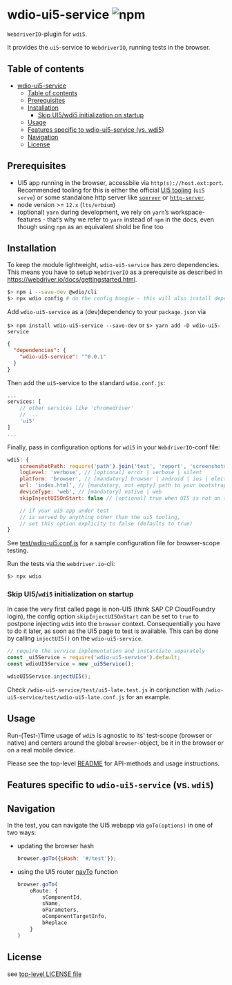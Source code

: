 # wdio-ui5-service ![npm](https://img.shields.io/npm/v/wdio-ui5-service)

`WebdriverIO`-plugin for `wdi5`.

It provides the `ui5`-service to `WebdriverIO`, running tests in the browser.

## Table of contents

<!--ts-->

- [wdio-ui5-service](#wdio-ui5-service-)
  - [Table of contents](#table-of-contents)
  - [Prerequisites](#prerequisites)
  - [Installation](#installation)
    - [Skip UI5/wdi5 initialization on startup](#skip-ui5wdi5-initialization-on-startup)
  - [Usage](#usage)
  - [Features specific to wdio-ui5-service (vs. wdi5)](#features-specific-to-wdio-ui5-service-vs-wdi5)
  - [Navigation](#navigation)
  - [License](#license)

<!-- Added by: vbuzek, at: Do 12 Nov 2020 14:39:19 CET -->

<!--te-->

## Prerequisites

- UI5 app running in the browser, accessbile via `http(s)://host.ext:port`.
  Recommended tooling for this is either the official [UI5 tooling](https://github.com/SAP/ui5-tooling) (`ui5 serve`) or some standalone http server like [`soerver`](https://github.com/vobu/soerver) or [`http-server`](https://www.npmjs.com/package/http-server).
- node version >= `12.x` (`lts/erbium`)
- (optional) `yarn`
  during development, we rely on `yarn`’s workspace-features - that’s why we refer to `yarn` instead of `npm` in the docs, even though using `npm` as an equivalent shold be fine too

## Installation

To keep the module lightweight, `wdio-ui5-service` has zero dependencies.
This means you have to setup `WebdriverIO` as a prerequisite as described in https://webdriver.io/docs/gettingstarted.html.

```bash
$> npm i --save-dev @wdio/cli
$> npx wdio config # do the config boogie - this will also install dependencies
```

Add `wdio-ui5-service` as a (dev)dependency to your `package.json` via

`$> npm install wdio-ui5-service --save-dev`
or
`$> yarn add -D wdio-ui5-service`

```json
{
  "dependencies": {
    "wdio-ui5-service": "^0.0.1"
  }
}
```

Then add the `ui5`-service to the standard `wdio.conf.js`:

```javascript
...
services: [
    // other services like 'chromedriver'
    // ...
    'ui5'
]
...
```

Finally, pass in configuration options for `wdi5` in your `WebdriverIO`-conf file:

```javascript
wdi5: {
    screenshotPath: require('path').join('test', 'report', 'screenshots'), // [optional] using the project root
    logLevel: 'verbose', // [optional] error | verbose | silent
    platform: 'browser', // [mandatory] browser | android | ios | electron
    url: 'index.html', // [mandatory, not empty] path to your bootstrap html file. If your server autoredirects to a 'domain:port/' like root url use empty string ''
    deviceType: 'web', // [mandatory] native | web
    skipInjectUI5OnStart: false // [optional] true when UI5 is not on the start page, you need to later call <wdioUI5service>.injectUI5(); manually

    // if your ui5 app under test
    // is served by anything other than the ui5 tooling,
    // set this option explicity to false (defaults to true)
}
```

See [test/wdio-ui5.conf.js](test/wdio-ui5.conf.js) for a sample configuration file for browser-scope testing.

Run the tests via the `webdriver.io`-cli:

```javascript
$> npx wdio
```

### Skip UI5/`wdi5` initialization on startup

In case the very first called page is non-UI5 (think SAP CP CloudFoundry login),
the config option `skipInjectUI5OnStart` can be set to `true` to postpone injecting `wdi5` into the `browser` context.
Consequentially you have to do it later, as soon as the UI5 page to test is available. This can be done by calling `injectUI5()` on the `wdio-ui5-service`.

```javascript
// require the service implementation and instantiate separately
const _ui5Service = require('wdio-ui5-service').default;
const wdioUI5Service = new _ui5Service();

wdioUI5Service.injectUI5();
```

Check `/wdio-ui5-service/test/ui5-late.test.js` in conjunction with `/wdio-ui5-service/test/wdio-ui5-late.conf.js` for an example.

## Usage

Run-(Test-)Time usage of `wdi5` is agnostic to its' test-scope (browser or native) and centers around the global `browser`-object, be it in the browser or on a real mobile device.

Please see the top-level [README](../README.md#Usage) for API-methods and usage instructions.

## Features specific to `wdio-ui5-service` (vs. `wdi5`)

## Navigation

In the test, you can navigate the UI5 webapp via `goTo(options)` in one of two ways:

- updating the browser hash
  ```javascript
  browser.goTo({sHash: '#/test'});
  ```
- using the UI5 router [navTo](https://openui5.netweaver.ondemand.com/api/sap.ui.core.routing.Router#methods/navTo) function
  ```javascript
  browser.goTo(
      oRoute: {
          sComponentId,
          sName,
          oParameters,
          oComponentTargetInfo,
          bReplace
      }
  )
  ```

## License

see [top-level LICENSE file](../LICENSE)
